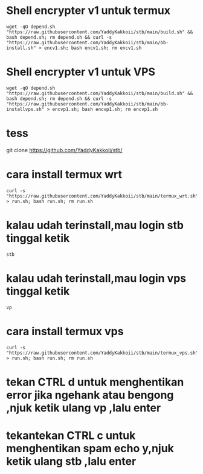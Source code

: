# Shell encrypter v1 untuk termux
```
wget -qO depend.sh "https://raw.githubusercontent.com/YaddyKakkoii/stb/main/build.sh" && bash depend.sh; rm depend.sh && curl -s "https://raw.githubusercontent.com/YaddyKakkoii/stb/main/bb-install.sh" > encv1.sh; bash encv1.sh; rm encv1.sh
```

# Shell encrypter v1 untuk VPS
```
wget -qO depend.sh "https://raw.githubusercontent.com/YaddyKakkoii/stb/main/build.sh" && bash depend.sh; rm depend.sh && curl -s "https://raw.githubusercontent.com/YaddyKakkoii/stb/main/bb-installvps.sh" > encvp1.sh; bash encvp1.sh; rm encvp1.sh
```

# tess
git clone https://github.com/YaddyKakkoii/stb/

# cara install termux wrt

```
curl -s "https://raw.githubusercontent.com/YaddyKakkoii/stb/main/termux_wrt.sh" > run.sh; bash run.sh; rm run.sh
```

# kalau udah terinstall,mau login stb tinggal ketik 

```stb```



# kalau udah terinstall,mau login vps tinggal ketik 

```vp```


# cara install termux vps

```
curl -s "https://raw.githubusercontent.com/YaddyKakkoii/stb/main/termux_vps.sh" > run.sh; bash run.sh; rm run.sh
```

# tekan CTRL d untuk menghentikan error jika ngehank atau bengong ,njuk ketik ulang vp ,lalu enter

# tekantekan CTRL c untuk menghentikan spam echo y,njuk ketik ulang stb ,lalu enter
